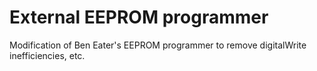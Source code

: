# External EEPROM programmer
Modification of Ben Eater's EEPROM programmer to remove digitalWrite inefficiencies, etc.

